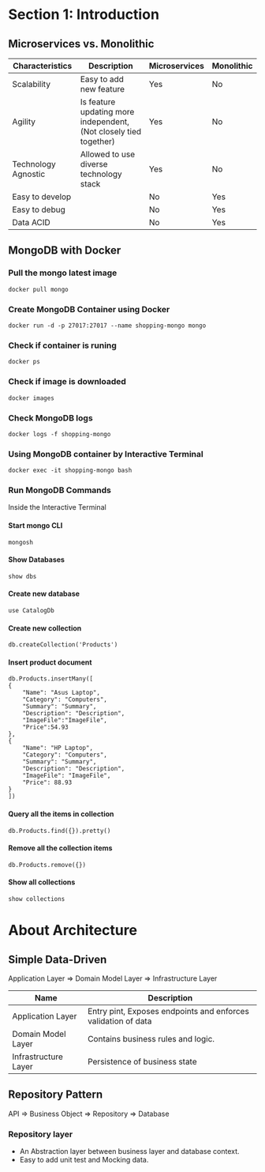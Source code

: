 # Section 1: Introduction

## Microservices vs. Monolithic

| Characteristics     | Description                                                       | Microservices | Monolithic |
| ------------------- | ----------------------------------------------------------------- | ------------- | ---------- |
| Scalability         | Easy to add new feature                                           | Yes           | No         |
| Agility             | Is feature updating more independent, (Not closely tied together) | Yes           | No         |
| Technology Agnostic | Allowed to use diverse technology stack                           | Yes           | No         |
| Easy to develop     |                                                                   | No            | Yes        |
| Easy to debug       |                                                                   | No            | Yes        |
| Data ACID           |                                                                   | No            | Yes        |


## MongoDB with Docker

### Pull the mongo latest image

`docker pull mongo`

### Create MongoDB Container using Docker

`docker run -d -p 27017:27017 --name shopping-mongo mongo`

### Check if container is runing

`docker ps`

### Check if image is downloaded

`docker images`

### Check MongoDB logs

`docker logs -f shopping-mongo`

### Using MongoDB container by Interactive Terminal

`docker exec -it shopping-mongo bash`

### Run MongoDB Commands
Inside the Interactive Terminal

#### Start mongo CLI
`mongosh`

#### Show Databases

`show dbs`

#### Create new database
`use CatalogDb`

#### Create new collection

`db.createCollection('Products')`

#### Insert product document

```
db.Products.insertMany([
{
    "Name": "Asus Laptop",
    "Category": "Computers",
    "Summary": "Summary",
    "Description": "Description",
    "ImageFile":"ImageFile",
    "Price":54.93
},
{
    "Name": "HP Laptop",
    "Category": "Computers",
    "Summary": "Summary",
    "Description": "Description",
    "ImageFile": "ImageFile",
    "Price": 88.93
}
])
```

#### Query all the items in collection

`db.Products.find({}).pretty()`

#### Remove all the collection items

`db.Products.remove({})`

#### Show all collections

`show collections`

# About Architecture

## Simple Data-Driven

Application Layer => Domain Model Layer => Infrastructure Layer

|Name|Description|
|-|-|
|Application Layer|Entry pint, Exposes endpoints and enforces validation of data|
|Domain Model Layer|Contains business rules and logic.|
|Infrastructure Layer|Persistence of business state|

## Repository Pattern

API => Business Object => Repository => Database

### Repository layer

* An Abstraction layer between business layer and database context.
* Easy to add unit test and Mocking data.

